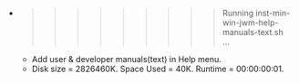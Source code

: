* >>>>>>>>> Running inst-min-win-jwm-help-manuals-text.sh ...
  * Add user & developer manuals(text) in Help menu.
  * Disk size = 2826460K. Space Used = 40K. Runtime = 00:00:00:01.
